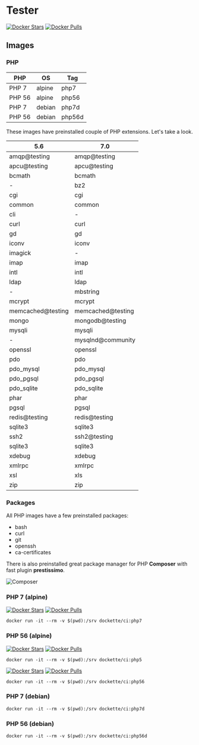 # Tester

[![Docker Stars](https://img.shields.io/docker/stars/dockette/ci.svg?style=flat)](https://hub.docker.com/r/dockette/ci/)
[![Docker Pulls](https://img.shields.io/docker/pulls/dockette/ci.svg?style=flat)](https://hub.docker.com/r/dockette/ci/)

## Images

### PHP

| PHP    | OS     | Tag    |
|--------|--------|--------|
| PHP 7  | alpine | php7   |
| PHP 56 | alpine | php56  |
| PHP 7  | debian | php7d  |
| PHP 56 | debian | php56d |


These images have preinstalled couple of PHP extensions. Let's take a look.

| 5.6               | 7.0               |
|-------------------|-------------------|
| amqp@testing      | amqp@testing      |
| apcu@testing      | apcu@testing      |
| bcmath            | bcmath            |
| -                 | bz2               |
| cgi               | cgi               |
| common            | common            |
| cli               | -                 |
| curl              | curl              |
| gd                | gd                |
| iconv             | iconv             |
| imagick           | -                 |
| imap              | imap              |
| intl              | intl              |
| ldap              | ldap              |
| -                 | mbstring          |
| mcrypt            | mcrypt            |
| memcached@testing | memcached@testing |
| mongo             | mongodb@testing   |
| mysqli            | mysqli            |
| -                 | mysqlnd@community |
| openssl           | openssl           |
| pdo               | pdo               |
| pdo_mysql         | pdo_mysql         |
| pdo_pgsql         | pdo_pgsql         |
| pdo_sqlite        | pdo_sqlite        |
| phar              | phar              |
| pgsql             | pgsql             |
| redis@testing     | redis@testing     |
| sqlite3           | sqlite3           |
| ssh2              | ssh2@testing      |
| sqlite3           | sqlite3           |
| xdebug            | xdebug            |
| xmlrpc            | xmlrpc            |
| xsl               | xls               |
| zip               | zip               |

### Packages

All PHP images have a few preinstalled packages:

- bash
- curl
- git
- openssh
- ca-certificates

There is also preinstalled great package manager for PHP **Composer** with
fast plugin **prestissimo**.

![Composer](https://avatars3.githubusercontent.com/u/837015?v=3&s=200)

### PHP 7 (alpine)

[![Docker Stars](https://img.shields.io/docker/stars/dockette/ci-php7.svg?style=flat)](https://hub.docker.com/r/dockette/ci-php7/)
[![Docker Pulls](https://img.shields.io/docker/pulls/dockette/ci-php7.svg?style=flat)](https://hub.docker.com/r/dockette/ci-php7/)

```
docker run -it --rm -v $(pwd):/srv dockette/ci:php7
```

### PHP 56 (alpine)

[![Docker Stars](https://img.shields.io/docker/stars/dockette/ci-php5.svg?style=flat)](https://hub.docker.com/r/dockette/ci-php5/)
[![Docker Pulls](https://img.shields.io/docker/pulls/dockette/ci-php5.svg?style=flat)](https://hub.docker.com/r/dockette/ci-php5/)

```
docker run -it --rm -v $(pwd):/srv dockette/ci:php5
```

[![Docker Stars](https://img.shields.io/docker/stars/dockette/ci-php56.svg?style=flat)](https://hub.docker.com/r/dockette/ci-php56/)
[![Docker Pulls](https://img.shields.io/docker/pulls/dockette/ci-php56.svg?style=flat)](https://hub.docker.com/r/dockette/ci-php56/)

```
docker run -it --rm -v $(pwd):/srv dockette/ci:php56
```

### PHP 7 (debian)

```
docker run -it --rm -v $(pwd):/srv dockette/ci:php7d
```

### PHP 56 (debian)

```
docker run -it --rm -v $(pwd):/srv dockette/ci:php56d
```
